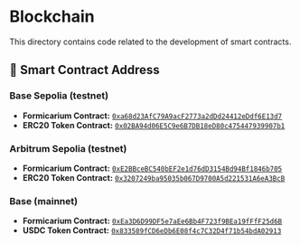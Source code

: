 # Blockchain

This directory contains code related to the development of smart contracts.

## 📜 Smart Contract Address 

### Base Sepolia (testnet)

- **Formicarium Contract:** [`0xa68d23AfC79A9acF2773a2dDd24412eDdf6E13d7`](https://sepolia-explorer.base.org/address/0xa68d23AfC79A9acF2773a2dDd24412eDdf6E13d7)
- **ERC20 Token Contract:** [`0x02BA94d06E5C9e6B7DB18eD80c475447939907b1`](https://sepolia-explorer.base.org/address/0x02BA94d06E5C9e6B7DB18eD80c475447939907b1)

### Arbitrum Sepolia (testnet)

- **Formicarium Contract:** [`0xE2BBceBC540bEF2e1d76dD3154Bd94Bf1846b705`](https://sepolia.arbiscan.io/address/0xE2BBceBC540bEF2e1d76dD3154Bd94Bf1846b705)
- **ERC20 Token Contract:** [`0x3207249ba95035b067D9700A5d221531A6eA3BcB`](https://sepolia.arbiscan.io/address/0x3207249ba95035b067D9700A5d221531A6eA3BcB)

### Base (mainnet)

- **Formicarium Contract:** [`0xEa3D6D99DF5e7aEe6Bb4F723f9BEa19fFfF25d6B`](https://basescan.org/address/0xea3d6d99df5e7aee6bb4f723f9bea19ffff25d6b)
- **USDC Token Contract:** [`0x833589fCD6eDb6E08f4c7C32D4f71b54bdA02913`](https://basescan.org/address/0x833589fCD6eDb6E08f4c7C32D4f71b54bdA02913)